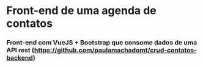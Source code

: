 # Front-end de uma agenda de contatos 

### Front-end com VueJS + Bootstrap que consome dados de uma API rest (https://github.com/paulamachadomt/crud-contatos-backend)
